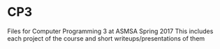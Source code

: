 # CP3
Files for Computer Programming 3 at ASMSA Spring 2017
This includes each project of the course and short writeups/presentations of them
